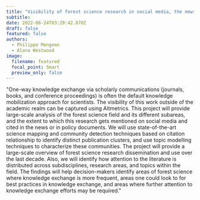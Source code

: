 ```yaml
---
title: "Visibility of forest science research in social media, the news, and public policy"
subtitle: 
date: 2022-06-24T03:29:42.878Z
draft: false
featured: false
authors:
  - Philippe Mongeon
  - Alana Westwood
image:
  filename: featured
  focal_point: Smart
  preview_only: false
---
```

"One-way knowledge exchange via scholarly communications (journals, books, and conference proceedings) is often the default knowledge mobilization approach for scientists. The visibility of this work outside of the academic realm can be captured using Altmetrics. This project will provide large-scale analysis of the forest science field and its different subareas, and the extent to which this research gets mentioned on social media and cited in the news or in policy documents. 
We will use state-of-the-art science mapping and community detection techniques based on citation relationship to identify distinct publication clusters, and use topic modelling techniques to characterize these communities. The project will provide a large-scale overview of forest science research dissemination and use over the last decade. Also, we will identify how attention to the literature is distributed across subdisciplines, research areas, and topics within the field. 
The findings will help decision-makers identify areas of forest science where knowledge exchange is more frequent, areas one could look to for best practices in knowledge exchange, and areas where further attention to knowledge exchange efforts may be required."


